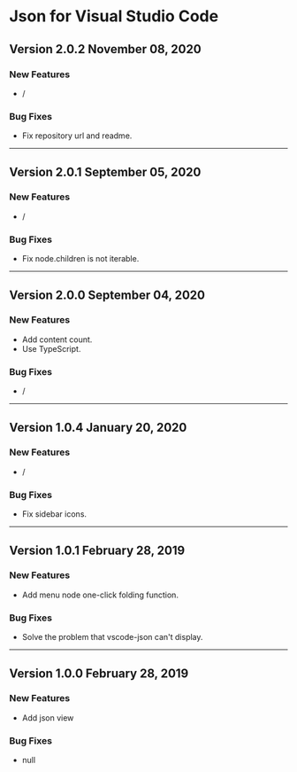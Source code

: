 # Json for Visual Studio Code

## Version 2.0.2 November 08, 2020

### New Features

- /

### Bug Fixes

- Fix repository url and readme.

---

## Version 2.0.1 September 05, 2020

### New Features

- /

### Bug Fixes

- Fix node.children is not iterable.

---

## Version 2.0.0 September 04, 2020

### New Features

- Add content count.
- Use TypeScript.

### Bug Fixes

- /

---

## Version 1.0.4 January 20, 2020

### New Features

- /

### Bug Fixes

- Fix sidebar icons.

---

## Version 1.0.1 February 28, 2019

### New Features

- Add menu node one-click folding function.

### Bug Fixes

- Solve the problem that vscode-json can't display.

---

## Version 1.0.0 February 28, 2019

### New Features

- Add json view

### Bug Fixes

- null



